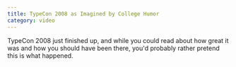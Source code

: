 ```yaml
---
title: TypeCon 2008 as Imagined by College Humor
category: video
---
```


TypeCon 2008 just finished up, and while you could read about how great it was and how you should have been there, you'd probably rather pretend this is what happened.

<object width="640" height="385">
  <param name="movie" value="http://www.youtube.com/v/i3k5oY9AHHM&hl=en&fs=1&rel=0">
  <param name="allowFullScreen" value="true">
  <param name="allowscriptaccess" value="always">
  <embed src="http://www.youtube.com/v/i3k5oY9AHHM&hl=en&fs=1&rel=0" type="application/x-shockwave-flash" allowscriptaccess="always" allowfullscreen="true" width="640" height="385">
</object>